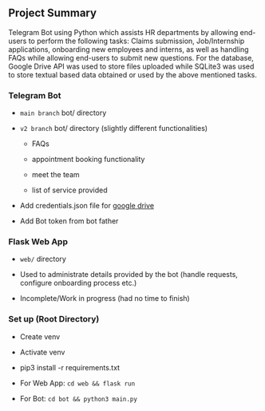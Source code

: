 ## Project Summary

Telegram Bot using Python which assists HR departments by allowing end-users to perform the following tasks: Claims submission, Job/Internship applications, onboarding new employees and interns, as well as handling FAQs while allowing end-users to submit new questions. For the database, Google Drive API was used to store files uploaded while SQLite3 was used to store textual based data obtained or used by the above mentioned tasks.

### Telegram Bot

- `main branch` bot/ directory

- `v2 branch` bot/ directory (slightly different functionalities) 

  - FAQs
  
  - appointment booking functionality
  
  - meet the team
  
  - list of service provided

- Add credentials.json file for [google drive](https://developers.google.com/drive/api/v3/about-auth)

- Add Bot token from bot father

### Flask Web App

- `web/` directory

- Used to administrate details provided by the bot (handle requests, configure onboarding process etc.)

- Incomplete/Work in progress (had no time to finish)

### Set up (Root Directory)

- Create venv

- Activate venv

- pip3 install -r requirements.txt

- For Web App: `cd web && flask run`

- For Bot: `cd bot && python3 main.py`
